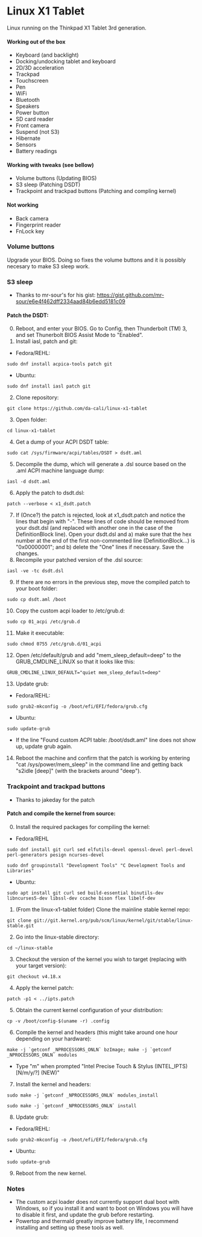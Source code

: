 # Linux X1 Tablet

Linux running on the Thinkpad X1 Tablet 3rd generation.

#### Working out of the box

* Keyboard (and backlight)
* Docking/undocking tablet and keyboard
* 2D/3D acceleration
* Trackpad
* Touchscreen
* Pen
* WiFi
* Bluetooth
* Speakers
* Power button
* SD card reader
* Front camera
* Suspend (not S3)
* Hibernate
* Sensors
* Battery readings

#### Working with tweaks (see bellow)

* Volume buttons (Updating BIOS)
* S3 sleep (Patching DSDT)
* Trackpoint and trackpad buttons (Patching and compling kernel)

#### Not working

* Back camera
* Fingerprint reader
* FnLock key

### Volume buttons

Upgrade your BIOS. Doing so fixes the volume buttons and it is possibly necesary to make S3 sleep work.

### S3 sleep

* Thanks to mr-sour's for his gist: https://gist.github.com/mr-sour/e6e4f462dff2334aad84b6edd5181c09

#### Patch the DSDT:

0. Reboot, and enter your BIOS. Go to Config, then Thunderbolt (TM) 3, and set Thunerbolt BIOS Assist Mode to "Enabled".
1. Install iasl, patch and git:
  * Fedora/REHL:
  ```
  sudo dnf install acpica-tools patch git
  ```
  * Ubuntu:
  ```
  sudo dnf install iasl patch git
  ```
2. Clone repository:
  ```
  git clone https://github.com/da-cali/linux-x1-tablet
  ```
3. Open folder:
  ```
  cd linux-x1-tablet
  ```
4. Get a dump of your ACPI DSDT table:
  ```
  sudo cat /sys/firmware/acpi/tables/DSDT > dsdt.aml
  ```
5. Decompile the dump, which will generate a .dsl source based on the .aml ACPI machine language dump:
  ```
  iasl -d dsdt.aml
  ```
6. Apply the patch to dsdt.dsl:
  ```
  patch --verbose < x1_dsdt.patch
  ```
7. If (Once?) the patch is rejected, look at x1_dsdt.patch and notice the lines that begin with "-". These lines of code should be removed from your dsdt.dsl (and replaced with another one in the case of the DefinitionBlock line). Open your dsdt.dsl and a) make sure that the hex number at the end of the first non-commented line (DefinitionBlock...) is "0x00000001"; and b) delete the "One" lines if necessary. Save the changes.
8. Recompile your patched version of the .dsl source:
  ```
  iasl -ve -tc dsdt.dsl
  ```
9. If there are no errors in the previous step, move the compiled patch to your boot folder:
  ```
  sudo cp dsdt.aml /boot
  ```
10. Copy the custom acpi loader to /etc/grub.d:
  ```
  sudo cp 01_acpi /etc/grub.d
  ```
11. Make it executable:
  ```
  sudo chmod 0755 /etc/grub.d/01_acpi
  ```
12. Open /etc/default/grub and add "mem_sleep_default=deep" to the GRUB_CMDLINE_LINUX so that it looks like this:
  ```
  GRUB_CMDLINE_LINUX_DEFAULT="quiet mem_sleep_default=deep"
  ```
13. Update grub:
  * Fedora/REHL: 
  ```
  sudo grub2-mkconfig -o /boot/efi/EFI/fedora/grub.cfg
  ```  
  * Ubuntu:
  ```
  sudo update-grub
  ```
  * If the line "Found custom ACPI table: /boot/dsdt.aml" line does not show up, update grub again.

14. Reboot the machine and confirm that the patch is working by entering "cat /sys/power/mem_sleep" in the command line and getting back "s2idle [deep]" (with the brackets around "deep").

### Trackpoint and trackpad buttons

* Thanks to jakeday for the patch

#### Patch and compile the kernel from source:

0. Install the required packages for compiling the kernel:
  * Fedora/REHL
  ```
  sudo dnf install git curl sed elfutils-devel openssl-devel perl-devel perl-generators pesign ncurses-devel
  ```
  ```
  sudo dnf groupinstall "Development Tools" "C Development Tools and Libraries"
  ```
  * Ubuntu:
  ```
  sudo apt install git curl sed build-essential binutils-dev libncurses5-dev libssl-dev ccache bison flex libelf-dev
  ```
1. (From the linux-x1-tablet folder) Clone the mainline stable kernel repo:
  ```
  git clone git://git.kernel.org/pub/scm/linux/kernel/git/stable/linux-stable.git
  ```
2. Go into the linux-stable directory:
  ```
  cd ~/linux-stable
  ```
3. Checkout the version of the kernel you wish to target (replacing with your target version):
  ```
  git checkout v4.18.x
  ```
4. Apply the kernel patch:
  ```
  patch -p1 < ../ipts.patch
  ```
5. Obtain the current kernel configuration of your distribution:
  ```
  cp -v /boot/config-$(uname -r) .config
  ```
6. Compile the kernel and headers (this might take around one hour depending on your hardware):
  ```
  make -j `getconf _NPROCESSORS_ONLN` bzImage; make -j `getconf _NPROCESSORS_ONLN` modules
  ```
  * Type "m" when prompted "Intel Precise Touch & Stylus (INTEL_IPTS) [N/m/y/?] (NEW)"
7. Install the kernel and headers:
  ```
  sudo make -j `getconf _NPROCESSORS_ONLN` modules_install
  ```
  ```
  sudo make -j `getconf _NPROCESSORS_ONLN` install
  ```
8. Update grub:
  * Fedora/REHL: 
  ```
  sudo grub2-mkconfig -o /boot/efi/EFI/fedora/grub.cfg
  ```  
  * Ubuntu:
  ```
  sudo update-grub
  ```
9. Reboot from the new kernel.


### Notes

* The custom acpi loader does not currently support dual boot with Windows, so if you install it and want to boot on Windows you will have to disable it first, and update the grub before restarting.
* Powertop and thermald greatly improve battery life, I recommend installing and setting up these tools as well.